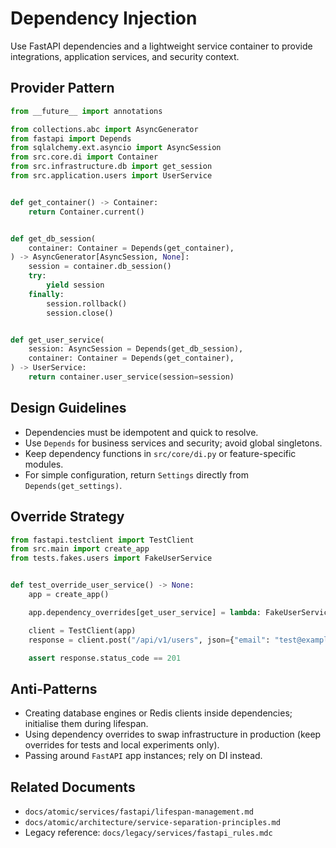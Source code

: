 # Dependency Injection

Use FastAPI dependencies and a lightweight service container to provide integrations, application services, and security context.

## Provider Pattern

```python
from __future__ import annotations

from collections.abc import AsyncGenerator
from fastapi import Depends
from sqlalchemy.ext.asyncio import AsyncSession
from src.core.di import Container
from src.infrastructure.db import get_session
from src.application.users import UserService


def get_container() -> Container:
    return Container.current()


def get_db_session(
    container: Container = Depends(get_container),
) -> AsyncGenerator[AsyncSession, None]:
    session = container.db_session()
    try:
        yield session
    finally:
        session.rollback()
        session.close()


def get_user_service(
    session: AsyncSession = Depends(get_db_session),
    container: Container = Depends(get_container),
) -> UserService:
    return container.user_service(session=session)
```

## Design Guidelines

- Dependencies must be idempotent and quick to resolve.
- Use `Depends` for business services and security; avoid global singletons.
- Keep dependency functions in `src/core/di.py` or feature-specific modules.
- For simple configuration, return `Settings` directly from `Depends(get_settings)`.

## Override Strategy

```python
from fastapi.testclient import TestClient
from src.main import create_app
from tests.fakes.users import FakeUserService


def test_override_user_service() -> None:
    app = create_app()

    app.dependency_overrides[get_user_service] = lambda: FakeUserService()

    client = TestClient(app)
    response = client.post("/api/v1/users", json={"email": "test@example.com"})

    assert response.status_code == 201
```

## Anti-Patterns

- Creating database engines or Redis clients inside dependencies; initialise them during lifespan.
- Using dependency overrides to swap infrastructure in production (keep overrides for tests and local experiments only).
- Passing around `FastAPI` app instances; rely on DI instead.

## Related Documents

- `docs/atomic/services/fastapi/lifespan-management.md`
- `docs/atomic/architecture/service-separation-principles.md`
- Legacy reference: `docs/legacy/services/fastapi_rules.mdc`
